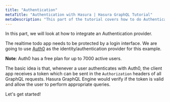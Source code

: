 ```yaml
---
title: "Authentication"
metaTitle: "Authentication with Hasura | Hasura GraphQL Tutorial"
metaDescription: "This part of the tutorial covers how to do Authentication in Hasura GraphQL Engine by integrating with an Authentication provider like Auth0"
---
```


In this part, we will look at how to integrate an Authentication provider.

The realtime todo app needs to be protected by a login interface. We are going to use [Auth0](https://auth0.com) as the identity/authentication provider for this example.

**Note**: Auth0 has a free plan for up to 7000 active users.

The basic idea is that, whenever a user authenticates with Auth0, the client app receives a token which can be sent in the `Authorization` headers of all GraphQL requests. Hasura GraphQL Engine would verify if the token is valid and allow the user to perform appropriate queries.

Let's get started!
